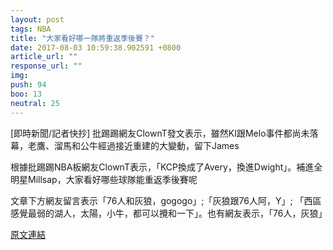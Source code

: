```yaml
---
layout: post
tags: NBA
title: "大家看好哪一隊將重返季後賽？"
date: 2017-08-03 10:59:38.902591 +0800
article_url: ""
response_url: ""
img: 
push: 94
boo: 13
neutral: 25
---
```


[即時新聞/記者快抄] 批踢踢網友ClownT發文表示，雖然KI跟Melo事件都尚未落幕，老鷹、溜馬和公牛經過接近重建的大變動，留下James

根據批踢踢NBA板網友ClownT表示，「KCP換成了Avery，換進Dwight」。補進全明星Millsap，大家看好哪些球隊能重返季後賽呢

文章下方網友留言表示「76人和灰狼，gogogo」;「灰狼跟76人阿，Y」; 「西區感覺最弱的湖人，太陽，小牛，都可以攪和一下」。也有網友表示，「76人，灰狼」

<a href = "https://www.ptt.cc/bbs/NBA/M.1501086473.A.B15.html">原文連結</a>

